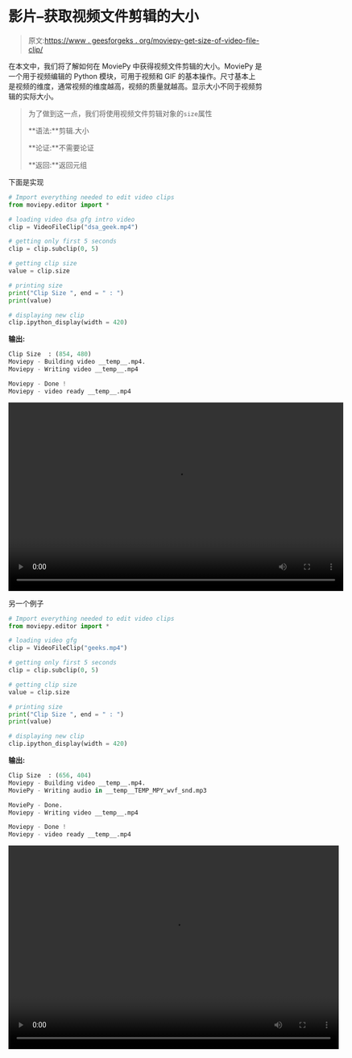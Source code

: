 # 影片–获取视频文件剪辑的大小

> 原文:[https://www . geesforgeks . org/moviepy-get-size-of-video-file-clip/](https://www.geeksforgeeks.org/moviepy-getting-size-of-video-file-clip/)

在本文中，我们将了解如何在 MoviePy 中获得视频文件剪辑的大小。MoviePy 是一个用于视频编辑的 Python 模块，可用于视频和 GIF 的基本操作。尺寸基本上是视频的维度，通常视频的维度越高，视频的质量就越高。显示大小不同于视频剪辑的实际大小。

> 为了做到这一点，我们将使用视频文件剪辑对象的`size`属性
> 
> **语法:**剪辑.大小
> 
> **论证:**不需要论证
> 
> **返回:**返回元组

下面是实现

```py
# Import everything needed to edit video clips 
from moviepy.editor import *

# loading video dsa gfg intro video 
clip = VideoFileClip("dsa_geek.mp4") 

# getting only first 5 seconds
clip = clip.subclip(0, 5)

# getting clip size
value = clip.size

# printing size
print("Clip Size ", end = " : ")
print(value)

# displaying new clip
clip.ipython_display(width = 420)
```

**输出:**

```py
Clip Size  : (854, 480)
Moviepy - Building video __temp__.mp4.
Moviepy - Writing video __temp__.mp4

Moviepy - Done !
Moviepy - video ready __temp__.mp4

```

<video class="wp-video-shortcode" id="video-476070-1" width="665" height="374" preload="metadata" controls=""><source type="video/mp4" src="https://media.geeksforgeeks.org/wp-content/uploads/20200827002306/1st9.mp4?_=1">[https://media.geeksforgeeks.org/wp-content/uploads/20200827002306/1st9.mp4](https://media.geeksforgeeks.org/wp-content/uploads/20200827002306/1st9.mp4)</video>

另一个例子

```py
# Import everything needed to edit video clips
from moviepy.editor import *

# loading video gfg
clip = VideoFileClip("geeks.mp4")

# getting only first 5 seconds
clip = clip.subclip(0, 5)

# getting clip size
value = clip.size

# printing size
print("Clip Size ", end = " : ")
print(value)

# displaying new clip
clip.ipython_display(width = 420)
```

**输出:**

```py
Clip Size  : (656, 404)
Moviepy - Building video __temp__.mp4.
MoviePy - Writing audio in __temp__TEMP_MPY_wvf_snd.mp3

MoviePy - Done.
Moviepy - Writing video __temp__.mp4

Moviepy - Done !
Moviepy - video ready __temp__.mp4

```

<video class="wp-video-shortcode" id="video-476070-2" width="656" height="404" preload="metadata" controls=""><source type="video/mp4" src="https://media.geeksforgeeks.org/wp-content/uploads/20200827002455/2nd8.mp4?_=2">[https://media.geeksforgeeks.org/wp-content/uploads/20200827002455/2nd8.mp4](https://media.geeksforgeeks.org/wp-content/uploads/20200827002455/2nd8.mp4)</video>